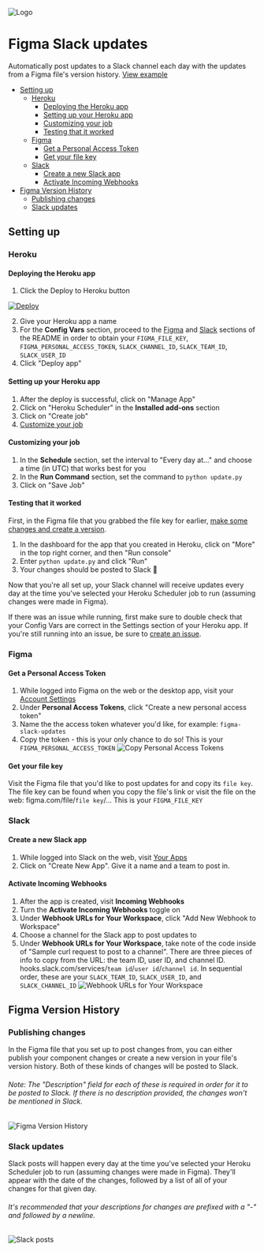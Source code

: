 ![Logo](images/logo.png)
# Figma Slack updates
Automatically post updates to a Slack channel each day with the updates from a Figma file's version history. [View example](https://twitter.com/jsngr/status/1208161921687576577)

- [Setting up](#setting-up)
  - [Heroku](#heroku)
      - [Deploying the Heroku app](#deploying-the-heroku-app)
      - [Setting up your Heroku app](#setting-up-your-heroku-app)
      - [Customizing your job](#customizing-your-job)
      - [Testing that it worked](#testing-that-it-worked)
  - [Figma](#figma)
      - [Get a Personal Access Token](#get-a-personal-access-token)
      - [Get your file key](#get-your-file-key)
  - [Slack](#slack)
      - [Create a new Slack app](#create-a-new-slack-app)
      - [Activate Incoming Webhooks](#activate-incoming-webhooks)
- [Figma Version History](#figma-version-history)
    - [Publishing changes](#publishing-changes)
    - [Slack updates](#slack-updates)

## Setting up

### Heroku
#### Deploying the Heroku app
1. Click the Deploy to Heroku button

[![Deploy](https://www.herokucdn.com/deploy/button.svg)](https://heroku.com/deploy?template=https://github.com/galileo-inc/figma-slack-updates)

2. Give your Heroku app a name
3. For the **Config Vars** section, proceed to the [Figma](#figma) and [Slack](#slack) sections of the README in order to obtain your `FIGMA_FILE_KEY`, `FIGMA_PERSONAL_ACCESS_TOKEN`, `SLACK_CHANNEL_ID`, `SLACK_TEAM_ID`, `SLACK_USER_ID`
3. Click "Deploy app"

#### Setting up your Heroku app
1. After the deploy is successful, click on "Manage App"
2. Click on "Heroku Scheduler" in the **Installed add-ons** section
3. Click on "Create job"
4. [Customize your job](#customizing-your-job)

#### Customizing your job
1. In the **Schedule** section, set the interval to "Every day at..." and choose a time (in UTC) that works best for you
2. In the **Run Command** section, set the command to `python update.py`
3. Click on "Save Job"

#### Testing that it worked
First, in the Figma file that you grabbed the file key for earlier, [make some changes and create a version](#figma-version-history).

1. In the dashboard for the app that you created in Heroku, click on "More" in the top right corner, and then "Run console"
2. Enter `python update.py` and click "Run"
3. Your changes should be posted to Slack 🎉

Now that you're all set up, your Slack channel will receive updates every day at the time you've selected your Heroku Scheduler job to run (assuming changes were made in Figma).

If there was an issue while running, first make sure to double check that your Config Vars are correct in the Settings section of your Heroku app. If you're still running into an issue, be sure to [create an issue](https://github.com/jordansinger/figma-slack-updates/issues).

### Figma
#### Get a Personal Access Token
1. While logged into Figma on the web or the desktop app, visit your [Account Settings](https://www.figma.com/settings)
2. Under **Personal Access Tokens**, click "Create a new personal access token"
3. Name the the access token whatever you'd like, for example: `figma-slack-updates`
3. Copy the token - this is your only chance to do so! This is your `FIGMA_PERSONAL_ACCESS_TOKEN`
![Copy Personal Access Tokens](images/copy-personal-access-token.png)

#### Get your file key
Visit the Figma file that you'd like to post updates for and copy its `file key`. The file key can be found when you copy the file's link or visit the file on the web: figma.com/file/`file key`/... This is your `FIGMA_FILE_KEY`

### Slack
#### Create a new Slack app
1. While logged into Slack on the web, visit [Your Apps](https://api.slack.com/apps)
2. Click on "Create New App". Give it a name and a team to post in.

#### Activate Incoming Webhooks
1. After the app is created, visit **Incoming Webhooks**
2. Turn the **Activate Incoming Webhooks** toggle on
3. Under **Webhook URLs for Your Workspace**, click "Add New Webhook to Workspace"
4. Choose a channel for the Slack app to post updates to
5. Under **Webhook URLs for Your Workspace**, take note of the code inside of "Sample curl request to post to a channel". There are three pieces of info to copy from the URL: the team ID, user ID, and channel ID. hooks.slack.com/services/`team id`/`user id`/`channel id`. In sequential order, these are your `SLACK_TEAM_ID`, `SLACK_USER_ID`, and `SLACK_CHANNEL_ID`
![Webhook URLs for Your Workspace](images/created-webhook-url.png)

## Figma Version History

### Publishing changes
In the Figma file that you set up to post changes from, you can either publish your component changes or create a new version in your file's version history. Both of these kinds of changes will be posted to Slack.
###### Note: The "Description" field for each of these is required in order for it to be posted to Slack. If there is no description provided, the changes won't be mentioned in Slack.
![Figma Version History](images/add-to-version-history.png)

### Slack updates
Slack posts will happen every day at the time you've selected your Heroku Scheduler job to run (assuming changes were made in Figma). They'll appear with the date of the changes, followed by a list of all of your changes for that given day. 
###### It's recommended that your descriptions for changes are prefixed with a "-" and followed by a newline.
![Slack posts](images/updates.jpg)
